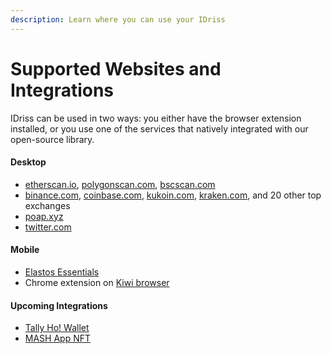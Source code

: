 ```yaml
---
description: Learn where you can use your IDriss
---
```


# Supported Websites and Integrations

IDriss can be used in two ways: you either have the browser extension installed, or you use one of the services that natively integrated with our open-source library.

#### Desktop

* [etherscan.io](https://etherscan.io/), [polygonscan.com](https://polygonscan.com/), [bscscan.com](https://www.bscscan.com/)
* [binance.com](https://www.binance.com/en), [coinbase.com](https://www.coinbase.com/), [kukoin.com](https://www.kucoin.com/), [kraken.com](https://www.kraken.com/), and 20 other top exchanges
* [poap.xyz](https://poap.xyz/)
* [twitter.com](https://twitter.com/home)

#### Mobile

* [Elastos Essentials](https://elastos.info/essentials-the-super-wallet/)
* Chrome extension on [Kiwi browser](https://play.google.com/store/apps/details?id=com.kiwibrowser.browser\&gl=US)

#### Upcoming Integrations

* [Tally Ho! Wallet](https://gov.tally.cash/t/tip-2-integration-of-idriss-into-tally-ho-wallet-draft/596)
* [MASH App NFT](https://twitter.com/MashAppNFT)

